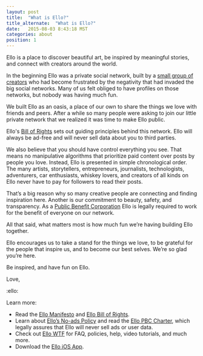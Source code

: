 ```yaml
---
layout: post
title:  "What is Ello?"
title_alternate:  "What is Ello?"
date:   2015-08-03 8:43:18 MST
categories: about
position: 1
---
```


Ello is a place to discover beautiful art, be inspired by meaningful stories, and connect with creators around the world.

In the beginning Ello was a private social network, built by a [small group of creators](/wtf/about/who-created-ello/) who had become frustrated by the negativity that had invaded the big social networks. Many of us felt obliged to have profiles on those networks, but nobody was having much fun. 

We built Ello as an oasis, a place of our own to share the things we love with friends and peers. After a while so many people were asking to join our little private network that we realized it was time to make Ello public.

Ello's [Bill of Rights](https://bill-of-rights.ello.co/) sets out guiding principles behind this network. Ello will always be ad-free and will never sell data about you to third parties.

We also believe that you should have control everything you see. That means no manipulative algorithms that prioritize paid content over posts by people you love. Instead, Ello is presented in simple chronological order. The many artists, storytellers, entrepreneurs, journalists, technologists, adventurers, car enthusiasts, whiskey lovers, and creators of all kinds on Ello never have to pay for followers to read their posts.

That’s a big reason why so many creative people are connecting and finding inspiration here. Another is our commitment to beauty, safety, and transparency. As a [Public Benefit Corporation](https://ello.co/wtf/about/pbc/) Ello is legally required to work for the benefit of everyone on our network.

All that said, what matters most is how much fun we’re having building Ello together.

Ello encourages us to take a stand for the things we love, to be grateful for the people that inspire us, and to become our best selves. We’re so glad you’re here.

Be inspired, and have fun on Ello.

Love,

:ello:

Learn more:

* Read the [Ello Manifesto](/wtf/about/ello-manifesto/) and [Ello Bill of Rights](https://bill-of-rights.ello.co/).
* Learn about [Ello’s No-ads Policy](/wtf/about/ello-tracking-and-your-data/) and read the [Ello PBC Charter](/wtf/about/pbc/), which legally assures that Ello will never sell ads or user data.
* Check out [Ello WTF](/wtf/) for FAQ, policies, help, video tutorials, and much more.
* Download the [Ello iOS App](http://appstore.com/ello/ello).
